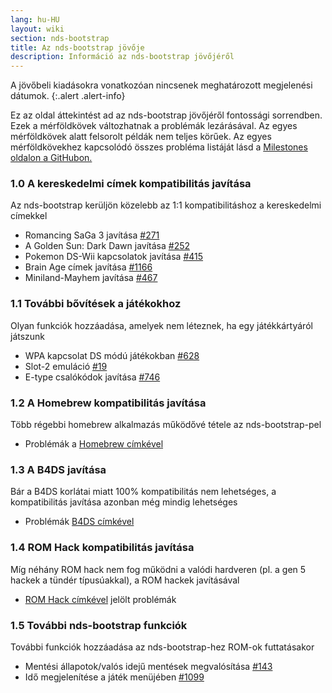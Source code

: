 ```yaml
---
lang: hu-HU
layout: wiki
section: nds-bootstrap
title: Az nds-bootstrap jövője
description: Információ az nds-bootstrap jövőjéről
---
```


A jövőbeli kiadásokra vonatkozóan nincsenek meghatározott megjelenési dátumok.
{:.alert .alert-info}

Ez az oldal áttekintést ad az nds-bootstrap jövőjéről fontossági sorrendben. Ezek a mérföldkövek változhatnak a problémák lezárásával. Az egyes mérföldkövek alatt felsorolt példák nem teljes körűek. Az egyes mérföldkövekhez kapcsolódó összes probléma listáját lásd a [Milestones oldalon a GitHubon.](https://github.com/DS-Homebrew/nds-bootstrap/milestones)

### 1.0 A kereskedelmi címek kompatibilitás javítása
Az nds-bootstrap kerüljön közelebb az 1:1 kompatibilitáshoz a kereskedelmi címekkel
- Romancing SaGa 3 javítása [#271](https://github.com/DS-Homebrew/nds-bootstrap/issues/271)
- A Golden Sun: Dark Dawn javítása [#252](https://github.com/DS-Homebrew/nds-bootstrap/issues/252)
- Pokemon DS-Wii kapcsolatok javítása [#415](https://github.com/DS-Homebrew/nds-bootstrap/issues/415)
- Brain Age címek javítása [#1166](https://github.com/DS-Homebrew/nds-bootstrap/issues/1166)
- Miniland-Mayhem javítása [#467](https://github.com/DS-Homebrew/nds-bootstrap/issues/467)

### 1.1 További bővítések a játékokhoz
Olyan funkciók hozzáadása, amelyek nem léteznek, ha egy játékkártyáról játszunk
- WPA kapcsolat DS módú játékokban [#628](https://github.com/DS-Homebrew/nds-bootstrap/issues/628)
- Slot-2 emuláció [#19](https://github.com/DS-Homebrew/nds-bootstrap/issues/19)
- E-type csalókódok javítása [#746](https://github.com/DS-Homebrew/nds-bootstrap/issues/746)

### 1.2 A Homebrew kompatibilitás javítása
Több régebbi homebrew alkalmazás működővé tétele az nds-bootstrap-pel
- Problémák a [Homebrew címkével](https://github.com/DS-Homebrew/nds-bootstrap/labels/Homebrew)

### 1.3 A B4DS javítása
Bár a B4DS korlátai miatt 100% kompatibilitás nem lehetséges, a kompatibilitás javítása azonban még mindig lehetséges
- Problémák [B4DS címkével](https://github.com/DS-Homebrew/nds-bootstrap/labels/B4DS)

### 1.4 ROM Hack kompatibilitás javítása
Míg néhány ROM hack nem fog működni a valódi hardveren (pl. a gen 5 hackek a tündér típusúakkal), a ROM hackek javításával
- [ROM Hack címkével](https://github.com/DS-Homebrew/nds-bootstrap/issues?q=is%3Aopen+is%3Aissue+label%3A%22ROM+Hack%22) jelölt problémák

### 1.5 További nds-bootstrap funkciók
További funkciók hozzáadása az nds-bootstrap-hez ROM-ok futtatásakor
- Mentési állapotok/valós idejű mentések megvalósítása [#143](https://github.com/DS-Homebrew/nds-bootstrap/issues/143)
- Idő megjelenítése a játék menüjében [#1099](https://github.com/DS-Homebrew/nds-bootstrap/issues/1099)